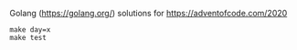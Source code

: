 Golang (https://golang.org/) solutions for https://adventofcode.com/2020

`make day=x`  
`make test`
